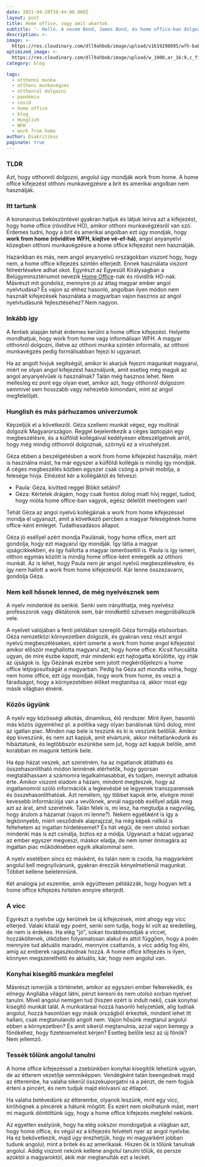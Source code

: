 ```yaml
---
date: 2021-04-28T10:44:00.000Z
layout: post
title: Home office, vagy amit akartok
subtitle: '- Helló. A nevem Bond, James Bond, és home office-ban dolgozom. - A Belügyminisztériumban? Már nem az MI6-nél? - Úgy értem otthonról dolgozom. - WFH? Miért nem ezzel kezdted?'
description: >- 
image: >-
  https://res.cloudinary.com/dll9ahbob/image/upload/v1619298095/wfh-baby_x8npt0.jpg  
optimized_image: >-
  https://res.cloudinary.com/dll9ahbob/image/upload/w_1000,ar_16:9,c_fill,g_auto,e_sharpen/v1619298095/wfh-baby_x8npt0.jpg
category: blog

tags:
  - otthonni munka
  - otthoni munkavégzés
  - otthonról dolgozni
  - pandémia
  - covid
  - home office
  - blog
  - Hunglish
  - WFH
  - work from home
author: Diakritikus
paginate: true
---
```


### TLDR
Azt, hogy otthonról dolgozni, angolul úgy mondják work from home. A home office kifejezést otthoni munkavégzésre a brit és amerikai angolban nem használják.

### Itt tartunk
A koronavírus beköszöntével gyakran halljuk és látjuk leírva azt a kifejezést, hogy home office (rövidítve HO), amikor otthoni munkavégzésről van szó. Érdemes tudni, hogy a brit és amerikai angolban ezt úgy mondják, hogy **work from home (rövidítve WFH, kiejtve vé-ef-há)**, angol anyanyelvi közegben otthoni munkavégzésre a home office kifejezést nem használják. 

Hazánkban és más, nem angol anyanyelvű országokban viszont hogy, hogy nem, a home office kifejezés szintén elterjedt. Ennek használata viszont félreértésekre adhat okot. Egyrészt az Egyesült Királyságban a Belügyminsztériumot nevezik [Home Office](https://en.wikipedia.org/wiki/Home_Office)-nak és rövidítik HO-nak. Másrészt mit gondolsz, mennyire jó az átlag magyar ember angol nyelvtudása? És vajon az ehhez hasonló, angolban ilyen módon nem használt kifejezések használata a magyarban vajon hasznos az angol nyelvtudásunk fejlesztéséhez? Nem nagyon.

### Inkább így
A fentiek alapján tehát érdemes kerülni a home office kifejezést. Helyette mondhatjuk, hogy work from home vagy informálisan WFH. A magyar otthonról dolgozni, illetve az otthoni munka szintén informális, az otthoni munkavégzés pedig formálisabban fejezi ki ugyanazt.

Ha az angolt hívjuk segítségül, amikor ki akarjuk fejezni magunkat magyarul, miért ne olyan angol kifejezést használjunk, amit esetleg még maguk az angol anyanyelvűek is használnak? Talán még hasznos lehet. Nem mellesleg ez pont egy olyan eset, amikor azt, hogy otthonról dolgozom semmivel sem hosszabb vagy nehezebb kimondani, mint az angol megfelelőjét.

### Hunglish és más párhuzamos univerzumok
Képzeljük el a következőt. Géza szellemi munkát végez, egy multinál dolgozik Magyarországon. Reggel bejelentkezik a céges laptopján egy megbeszélésre, és a külföldi kollégáival kedélyesen elbeszélgetnek arról, hogy még mindig otthonról dolgoznak, szörnyű ez a vírushelyzet.

Géza ebben a beszélgetésben a work from home kifejezést használja, miért is használna mást, ha már egyszer a külföldi kollégái is mindig így mondják. A céges megbeszélés közben egyszer csak csöng a privát mobilja, a felesége hívja. Elnézést kér a kollégáktól és felveszi. 

* Paula: Géza, kivitted reggel Blökit sétálni?
* Géza: Kértelek drágám, hogy csak fontos dolog miatt hívj reggel, tudod, hogy mióta home office-ban vagyok, egész délelőtt meetingem van!

Tehát Géza az angol nyelvű kollégáinak a work from home kifejezéssel mondja el ugyanazt, amit a következő percben a magyar 
feleségének home office-ként emleget. Tudathasadásos állapot. 

Géza jó eséllyel azért mondja Paulának, hogy home office, mert azt gondolja, hogy ezt magyarul így mondják. Így látta a magyar újságcikkekben, és így hallotta a magyar ismerőseitől is. Paula is így ismeri, otthon egymás között is mindig home office-ként emlegetik az otthoni munkát. Az is lehet, hogy Paula nem jár angol nyelvű megbeszélésekre, és így nem hallott a work from home kifejezésről. Kár lenne összezavarni, gondolja Géza.

### Nem kell hősnek lenned, de még nyelvésznek sem
A nyelv mindenkié és senkié. Senki sem irányíthatja, még nyelvész professzorok vagy diktátorok sem, bár mindkettő szívesen megpróbálkozik vele.

A nyelvet valójában a fenti példában szereplő Géza formálja elsősorban. Géza nemzetközi környezetben dolgozik, és gyakran vesz részt angol nyelvű megbeszéléseken, ezért ismerte a work from home angol kifejezést amikor először meghallotta magyarul azt, hogy home office. Kicsit furcsállta ugyan, de mire észbe kapott, már mindenki ezt hajtogatta körülötte, így írták az újságok is. Így Gézának eszébe sem jutott megkérdőjelezni a home office létjogosultságát a magyarban. Pedig ha Géza azt mondta volna, hogy nem home office, ezt úgy mondják, hogy work from home, és veszi a fáradságot, hogy a környezetében élőket megtanítsa rá, akkor most egy másik világban élnénk.

### Közös ügyünk
A nyelv egy közösségi alkotás, dinamikus, élő rendszer. Mint ilyen, hasonló más közös ügyeinkhez pl. a politika vagy olyan banálisnak tűnő dolog, mint az igatlan piac. Minden nap bele is teszünk és ki is veszünk belőlük. Amikor épp kiveszünk, és nem azt kapjuk, amit elvártunk, akkor méltatlankodunk és hibáztatunk, és legtöbbször eszünkbe sem jut, hogy azt kapjuk belőle, amit korábban mi magunk tettünk bele.

Ha épp házat veszek, azt szeretném, ha az ingatlanok átlátható és összehasonlítható módon lennének elérhetők, hogy gyorsan megtalálhassam a számomra legalkalmasabbat, és tudjam, mennyit adhatok érte. Amikor viszont eladom a házam, mindent megteszek, hogy az ingatlanomról szóló információk a legkevésbé se legyenek transzparensek és összehasonlíthatóak. Azt remélem, így többet kapok érte, elvégre minél kevesebb információja van a vevőknek, annál nagyobb eséllyel adják meg azt az árat, amit szeretnék. Talán félek is, mi lesz, ha megtudja a nagyvilág, hogy árulom a házamat (vajon mi lenne?). Nekem egyébként is így a legkönnyebb, miért vesződnék alaprajzzal, ha még képek nélkül is feltehetem az ingatlan hirdetésemet? És hát végül, de nem utolsó sorban mindenki más is ezt csinálja, biztos ez a módja. Ugyanazt a házat ugyanaz az ember egyszer megveszi, máskor eladja, de nem ismer önmagára az ingatlan piac működésében egyik alkalommal sem.

A nyelv esetében sincs ez másként, és talán nem is csoda, ha magyarként angolul kell megnyilvánunk, gyakran érezzük kényelmetlenül magunkat. Többet kellene beletennünk. 

Két analógia jut eszembe, amik együttesen példázzák, hogy hogyan lett a home office kifejezés hirtelen ennyire elterjedt.

### A vicc
Egyrészt a nyelvbe úgy kerülnek be új kifejezések, mint ahogy egy vicc elterjed. Valaki kitalál egy poént, senki sem tudja, hogy ki volt az eredetileg, de nem is érdekes. Ha  elég "jó", sokan továbbmondják a viccet, hozzáköltenek, útközben folyamatosan alakul és attól függően, hogy a poén mennyire tud aktuális maradni, mennyire csattanós, a vicc addig fog élni, amíg az emberek ragaszkodnak hozzá. A home office kifejezés is ilyen, könnyen megszerethető és aktuális, kár, hogy nem angolul van.

### Konyhai kisegítő munkára megfelel
Másrészt ismerjük a történetet, amikor az egyszeri ember felkerekedik, és elmegy Angliába világot látni, pénzt keresni és nem utolsó sorban nyelvet tanulni. Mivel angolul nemigen tud (hiszen ezért is indult neki), csak konyhai kisegítő munkát talál. A munkatársai  hozzá hasonló helyzetűek, alig tudnak angolul, hozzá hasonlóan egy másik országból érkeztek, mindent lehet itt hallani, csak megtanulandó angolt nem. Vajon hősünk megtanul angolul ebben a környezetben? És amit sikerül megtanulnia, azzal vajon bemegy a főnökéhez, hogy fizetésemelést kérjen? Esetleg belőle lesz az új főnök? Nem jellemző.

### Tessék tőlünk angolul tanulni
A home office kifejezéssel a zsebünkben konyhai kisegítők lehetünk ugyan, de az étterem vezetője semmiképpen. Vendégként talán beengednek majd az étterembe, ha valaha sikerül összekuporgatni rá a pénzt, de nem fogjuk érteni a pincért, és nem tudjuk majd elolvasni az étlapot.

Ha valaha betévedünk az étterembe, olyanok leszünk, mint egy vicc, kiröhögnek a pincérek a hátunk mögött. És ezért nem okolhatunk mást, mert mi magunk döntöttünk úgy, hogy a home office kifejezés megfelel nekünk.

Az egyetlen esélyünk, hogy ha elég sokszor mondogatjuk a világban azt, hogy home office, és végül ez a kifejezés felvételt nyer az angol nyelvbe. Ha ez bekövetkezik, majd úgy érezhetjük, hogy mi magyarként jobban tudunk angolul, mint a britek és az amerikaiak. Hiszen ők is tőlünk tanulnak angolul. Addig viszont nekünk kellene angolul tanulni tőlük, és persze azoktól a magyaroktól, akik már megtanulták ezt a leckét.



